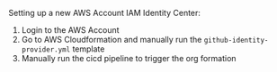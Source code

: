 Setting up a new AWS Account IAM Identity Center:
1. Login to the AWS Account
2. Go to AWS Cloudformation and manually run the `github-identity-provider.yml` template
3. Manually run the cicd pipeline to trigger the org formation
